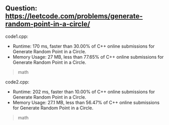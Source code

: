 ## Question: https://leetcode.com/problems/generate-random-point-in-a-circle/

code1.cpp:
* Runtime: 170 ms, faster than 30.00% of C++ online submissions for Generate Random Point in a Circle.
* Memory Usage: 27 MB, less than 77.65% of C++ online submissions for Generate Random Point in a Circle.
> math

code2.cpp:
* Runtime: 202 ms, faster than 10.00% of C++ online submissions for Generate Random Point in a Circle.
* Memory Usage: 27.1 MB, less than 56.47% of C++ online submissions for Generate Random Point in a Circle.
> math
